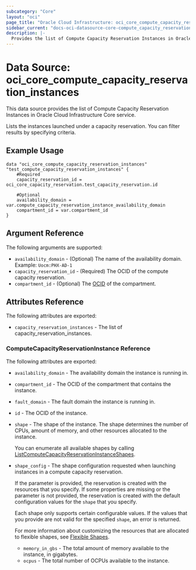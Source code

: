 ```yaml
---
subcategory: "Core"
layout: "oci"
page_title: "Oracle Cloud Infrastructure: oci_core_compute_capacity_reservation_instances"
sidebar_current: "docs-oci-datasource-core-compute_capacity_reservation_instances"
description: |-
  Provides the list of Compute Capacity Reservation Instances in Oracle Cloud Infrastructure Core service
---
```


# Data Source: oci_core_compute_capacity_reservation_instances
This data source provides the list of Compute Capacity Reservation Instances in Oracle Cloud Infrastructure Core service.

Lists the instances launched under a capacity reservation. You can filter results by specifying criteria.


## Example Usage

```hcl
data "oci_core_compute_capacity_reservation_instances" "test_compute_capacity_reservation_instances" {
	#Required
	capacity_reservation_id = oci_core_capacity_reservation.test_capacity_reservation.id

	#Optional
	availability_domain = var.compute_capacity_reservation_instance_availability_domain
	compartment_id = var.compartment_id
}
```

## Argument Reference

The following arguments are supported:

* `availability_domain` - (Optional) The name of the availability domain.  Example: `Uocm:PHX-AD-1` 
* `capacity_reservation_id` - (Required) The OCID of the compute capacity reservation.
* `compartment_id` - (Optional) The [OCID](https://docs.cloud.oracle.com/iaas/Content/General/Concepts/identifiers.htm) of the compartment.


## Attributes Reference

The following attributes are exported:

* `capacity_reservation_instances` - The list of capacity_reservation_instances.

### ComputeCapacityReservationInstance Reference

The following attributes are exported:

* `availability_domain` - The availability domain the instance is running in.
* `compartment_id` - The OCID of the compartment that contains the instance.
* `fault_domain` - The fault domain the instance is running in.
* `id` - The OCID of the instance.
* `shape` - The shape of the instance. The shape determines the number of CPUs, amount of memory, and other resources allocated to the instance.

	You can enumerate all available shapes by calling [ListComputeCapacityReservationInstanceShapes](https://docs.cloud.oracle.com/iaas/api/#/en/iaas/latest/computeCapacityReservationInstanceShapes/ListComputeCapacityReservationInstanceShapes). 
* `shape_config` - The shape configuration requested when launching instances in a compute capacity reservation.

	If the parameter is provided, the reservation is created with the resources that you specify. If some properties are missing or the parameter is not provided, the reservation is created with the default configuration values for the `shape` that you specify.

	Each shape only supports certain configurable values. If the values that you provide are not valid for the specified `shape`, an error is returned.

	For more information about customizing the resources that are allocated to flexible shapes, see [Flexible Shapes](https://docs.cloud.oracle.com/iaas/Content/Compute/References/computeshapes.htm#flexible). 
	* `memory_in_gbs` - The total amount of memory available to the instance, in gigabytes. 
	* `ocpus` - The total number of OCPUs available to the instance. 

